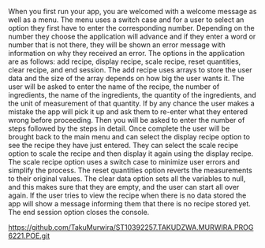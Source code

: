 When you first run your app, you are welcomed with a welcome message as well as a menu. The menu uses a switch case and for a user to select an option they first have to enter the corresponding number. Depending on the number they choose the application will advance and if they enter a word or number that is not there, they will be shown an error message with information on why they received an error. The options in the application are as follows: add recipe, display recipe, scale recipe, reset quantities, clear recipe, and end session. The add recipe uses arrays to store the user data and the size of the array depends on how big the user wants it. The user will be asked to enter the name of the recipe, the number of ingredients, the name of the ingredients, the quantity of the ingredients, and the unit of measurement of that quantity. If by any chance the user makes a mistake the app will pick it up and ask them to re-enter what they entered wrong before proceeding. Then you will be asked to enter the number of steps followed by the steps in detail. Once complete the user will be brought back to the main menu and can select the display recipe option to see the recipe they have just entered. They can select the scale recipe option to scale the recipe and then display it again using the display recipe. The scale recipe option uses a switch case to minimize user errors and simplify the process. The reset quantities option reverts the measurements to their original values. The clear data option sets all the variables to null, and this makes sure that they are empty, and the user can start all over again. If the user tries to view the recipe when there is no data stored the app will show a message informing them that there is no recipe stored yet. The end session option closes the console.

https://github.com/TakuMurwira/ST10392257.TAKUDZWA.MURWIRA.PROG6221.POE.git 
